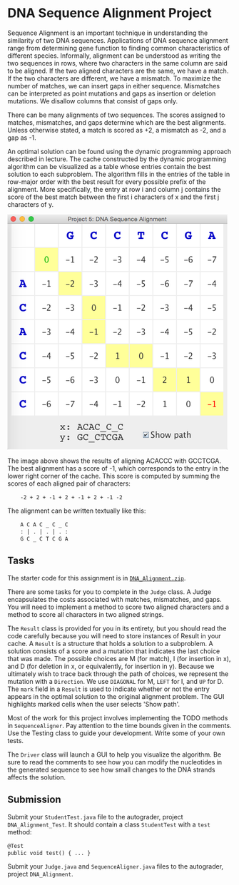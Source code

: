# DNA Sequence Alignment Project

Sequence Alignment is an important technique in understanding the
similarity of two DNA sequences.  Applications of DNA sequence
alignment range from determining gene function to finding common
characteristics of different species. Informally, alignment can be
understood as writing the two sequences in rows, where two characters
in the same column are said to be aligned. If the two aligned
characters are the same, we have a match. If the two characters are
different, we have a mismatch.  To maximize the number of matches, we
can insert gaps in either sequence. Mismatches can be interpreted as
point mutations and gaps as insertion or deletion mutations. We
disallow columns that consist of gaps only.

There can be many alignments of two sequences. The scores assigned to
matches, mismatches, and gaps determine which are the best
alignments. Unless otherwise stated, a match is scored as +2, a
mismatch as -2, and a gap as -1.

An optimal solution can be found using the dynamic programming
approach described in lecture.  The cache constructed by the dynamic
programming algorithm can be visualized as a table whose entries
contain the best solution to each subproblem. The algorithm fills in
the entries of the table in row-major order with the best result for
every possible prefix of the alignment. More specifically, the entry
at row i and column j contains the score of the best match between the
first i characters of x and the first j characters of y.

![DNA GUI](./gui.png "DNA Alignment GUI")

The image above shows the results of aligning ACACCC with GCCTCGA.
The best alignment has a score of -1, which corresponds to the entry
in the lower right corner of the cache. This score is computed by
summing the scores of each aligned pair of characters:

        -2 + 2 + -1 + 2 + -1 + 2 + -1 -2
    
The alignment can be written textually like this:

        A C A C _ C _ C
        : | . | . | . :
        G C _ C T C G A

Tasks
-----

The starter code for this assignment is in
[`DNA_Alignment.zip`](../DNA_Alignment.zip).

There are some tasks for you to complete in the `Judge` class. A Judge
encapsulates the costs associated with matches, mismatches, and
gaps. You will need to implement a method to score two aligned
characters and a method to score all characters in two aligned
strings.

The `Result` class is provided for you in its entirety, but you should
read the code carefully because you will need to store instances of
Result in your cache. A `Result` is a structure that holds a solution to
a subproblem. A solution consists of a score and a mutation that
indicates the last choice that was made.  The possible choices are M
(for match), I (for insertion in x), and D (for deletion in x, or
equivalently, for insertion in y). Because we ultimately wish to trace
back through the path of choices, we represent the mutation with a
`Direction`. We use `DIAGONAL` for M, `LEFT` for I, and `UP` for D. The
`mark` field in a `Result` is used to indicate whether or not the entry
appears in the optimal solution to the original alignment problem. The
GUI highlights marked cells when the user selects 'Show path'.

Most of the work for this project involves implementing the TODO
methods in `SequenceAligner`. Pay attention to the time bounds given
in the comments. Use the Testing class to guide your
development. Write some of your own tests.

The `Driver` class will launch a GUI to help you visualize the
algorithm. Be sure to read the comments to see how you can modify the
nucleotides in the generated sequence to see how small changes to the
DNA strands affects the solution.

Submission
----------

Submit your `StudentTest.java` file to the autograder, project
`DNA_Alignment_Test`. It should contain a class `StudentTest` with a
`test` method:

    @Test
    public void test() { ... }

Submit your `Judge.java` and `SequenceAligner.java` files to the autograder,
project `DNA_Alignment`.
